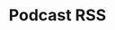 ---
title: "Podcast RSS"
redirect_to: https://feeds.buzzsprout.com/1926214.rss
permalink: /s/podcastrss/
---